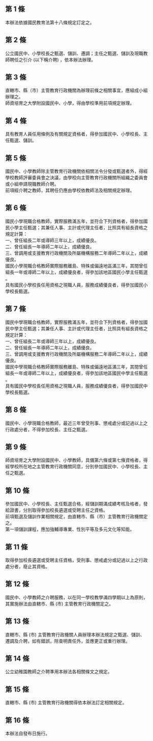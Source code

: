 第 1 條
-------
本辦法依據國民教育法第十八條規定訂定之。

第 2 條
-------
公立國民中、小學校長之甄選、儲訓、遷調；主任之甄選、儲訓及現職教  
師聘任之引介 (以下稱介聘) ，依本辦法辦理。

第 3 條
-------
直轄市、縣（市）主管教育行政機關為辦理前條之相關事宜，應組成小組  
辦理之。  
師資培育之大學附設國民中、小學，得由學校準用前項規定辦理。

第 4 條
-------
具有教育人員任用條例及有關規定資格者，得參加國民中、小學校長、主  
任甄選、儲訓。

第 5 條
-------
國民中、小學教師除主管教育行政機關依相關法令分發或甄選者外，得經  
學校教師評審委員會之決議，由學校向主管教育行政機關所組織之委員會  
或小組申請現職教師介聘。  
前項經介聘之教師，其聘任仍應由學校依教師法及相關規定辦理。

第 6 條
-------
國民小學現職合格教師，實際服務滿五年，並符合下列資格者，得參加國  
民小學主任甄選；其兼任人事、主計或代理主任者，比照具有組長資格之  
規定計算：  
一、曾任組長二年或導師三年以上，成績優良。  
二、曾任組長一年導師二年以上，成績優良。  
三、曾調用或支援教育行政機關及所屬機構服務二年導師二年以上，成績  
    優良。  
國民小學現職合格教師實際服務離島、特殊或偏遠地區滿三年，其間曾任  
組長一年或導師二年以上，成績優良者，得參加該地區國民小學主任甄選  
。  
具有國民小學校長任用資格之現職人員，服務成績優良者，得參加國民小  
學校長甄選。

第 7 條
-------
國民中學現職合格教師，實際服務滿五年，並符合下列資格者，得參加國  
民中學主任甄選；其兼任人事、主計或代理主任者，比照具有組長資格之  
規定計算：  
一、曾任組長二年或導師三年以上，成績優良。  
二、曾任組長一年導師二年以上，成績優良。  
三、曾調用或支援教育行政機關及所屬機構服務二年導師二年以上，成績  
    優良。  
國民中學現職合格教師實際服務離島、特殊或偏遠地區滿三年，其間曾任  
組長一年或導師二年以上，成績優良者，得參加該地區國民中學主任甄選  
。  
具有國民中學校長任用資格之現職人員，服務成績優良者，得參加國民中  
學校長甄選。

第 8 條
-------
國民中、小學現職合格教師，最近三年曾受刑事、懲戒處分或記過以上之  
行政處分者，不得參加校長、主任之甄選。

第 9 條
-------
師資培育之大學附設國民中、小學教師，具備第六條或第七條資格者，得  
經學校所在地之主管教育行政機關同意，分別參加國民中、小學校長、主  
任之甄選。

第 10 條
--------
參加國民中、小學校長、主任甄選合格，經儲訓期滿成績考核及格者，發  
給證書，分別取得參加校長遴選或受聘主任之資格。  
前項甄選及儲訓作業相關規定，由直轄市、縣（市）主管教育行政機關定  
之。  
第一項儲訓課程，應加強輔導專業、性別平等及多元文化等知能。

第 11 條
--------
取得參加校長遴選或受聘主任資格，受刑事、懲戒處分或記過以上之行政  
處分者，廢止其資格。

第 12 條
--------
國民中、小學教師之介聘服務，以在同一學校教學滿四學期以上為原則，  
其實施辦法由直轄市、縣 (市) 主管教育行政機關定之。

第 13 條
--------
直轄市、縣 (市) 主管教育行政機關人員辦理本辦法規定之甄選、儲訓、  
遷調及介聘，如有錯誤，除查明責任外，並應更正或重行辦理。

第 14 條
--------
公立幼稚園教師之介聘準用本辦法各相關條文之規定。

第 15 條
--------
直轄市、縣 (市) 主管教育行政機關得依本辦法訂定相關規定。

第 16 條
--------
本辦法自發布日施行。

